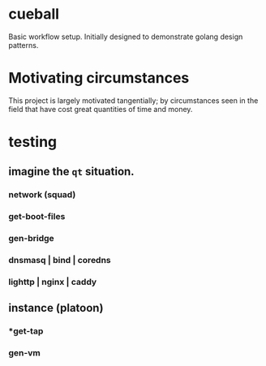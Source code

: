 # cueball
Basic workflow setup. Initially designed to demonstrate golang design patterns.

# Motivating circumstances
This project is largely motivated tangentially; by circumstances seen in the field
that have cost great quantities of time and money. 

# testing

## imagine the `qt` situation.
### network (squad)
### get-boot-files
### gen-bridge
### dnsmasq | bind | coredns
### lighttp | nginx | caddy
## instance (platoon)
### *get-tap
### gen-vm







